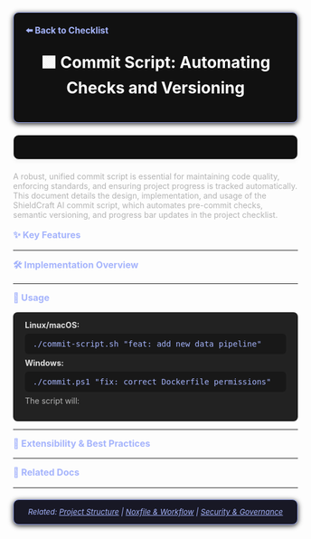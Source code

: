 <section style="border:1px solid #a5b4fc; border-radius:10px; margin:1.5em 0; box-shadow:0 2px 8px #222; padding:1.5em; background:#111; color:#fff;">
<div style="margin-bottom:1.5em;">
  <a href="./checklist.md" style="color:#a5b4fc; font-weight:bold; text-decoration:none; font-size:1.1em;">⬅️ Back to Checklist</a>
</div>
<h1 align="center" style="margin-top:0; font-size:2em;">🟩 Commit Script: Automating Checks and Versioning</h1>
</section>

<section style="border:1px solid #e0e0e0; border-radius:10px; margin:1.5em 0; box-shadow:0 2px 8px #f0f0f0; padding:1.5em; background:#111; color:#fff;">
</section>

<div style="margin-bottom:1.2em;">
  <span style="color:#b3b3b3; font-size:1em;">A robust, unified commit script is essential for maintaining code quality, enforcing standards, and ensuring project progress is tracked automatically. This document details the design, implementation, and usage of the ShieldCraft AI commit script, which automates pre-commit checks, semantic versioning, and progress bar updates in the project checklist.</span>
</div>

<div style="margin-bottom:1.2em;">
  <strong style="font-size:1.15em; color:#a5b4fc;">✨ Key Features</strong>
</div>

<ul style="margin-left:1.2em;">
    <ul>
    </ul>
    <ul>
    </ul>
    <ul>
    </ul>
    <ul>
    </ul>
</ul>

***

<div style="margin-bottom:1.2em;">
  <strong style="font-size:1.15em; color:#a5b4fc;">🛠️ Implementation Overview</strong>
</div>

<ol style="margin-left:1.2em;">
    <ul>
    </ul>
    <ul>
    </ul>
    <ul>
    </ul>
    <ul>
    </ul>
</ol>

***

<div style="margin-bottom:1.2em;">
  <strong style="font-size:1.15em; color:#a5b4fc;">🚀 Usage</strong>
</div>

<div style="background:#222; border-radius:8px; padding:1em 1.5em; margin-bottom:1em; color:#e0e0e0;">
<strong>Linux/macOS:</strong>
<pre style="background:#181818; color:#a5b4fc; border-radius:6px; padding:0.7em 1em; margin:0.5em 0;">./commit-script.sh "feat: add new data pipeline"</pre>
<strong>Windows:</strong>
<pre style="background:#181818; color:#a5b4fc; border-radius:6px; padding:0.7em 1em; margin:0.5em 0;">./commit.ps1 "fix: correct Dockerfile permissions"</pre>
<span style="color:#b3b3b3;">The script will:</span>
<ol style="margin-left:1.2em;">
</ol>
</div>

***

<div style="margin-bottom:1.2em;">
  <strong style="font-size:1.15em; color:#a5b4fc;">🧩 Extensibility & Best Practices</strong>
</div>
<ul style="margin-left:1.2em;">
</ul>

***

<div style="margin-bottom:1.2em;">
  <strong style="font-size:1.15em; color:#a5b4fc;">🔗 Related Docs</strong>
</div>
<ul style="margin-left:1.2em;">
</ul>

***

<section style="border:1px solid #a5b4fc; border-radius:10px; margin:1.5em 0; box-shadow:0 2px 8px #222; padding:1em; background:#181825; color:#a5b4fc; font-size:0.95em; text-align:center;">
  <em>Related: <a href="./project_structure.md" style="color:#a5b4fc;">Project Structure</a> | <a href="./noxfile_workflow.md" style="color:#a5b4fc;">Noxfile & Workflow</a> | <a href="./security_governance.md" style="color:#a5b4fc;">Security & Governance</a></em>
</section>